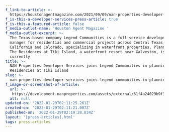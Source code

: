 ```yaml
---
f_link-to-article: >-
  https://houstonagentmagazine.com/2021/09/09/nan-properties-developer-services-legend-communities-the-residencies-at-tiki-island/
f_is-this-a-developer-services-press-article: true
f_is-this-a-featured-article: false
f_media-outlet-name: 'Houston Agent Magazine '
f_media-outlet-excerpt: >-
  The Texas-based company Legend Communities is a full-service development
  manager for residential and commercial projects across Central Texas,
  California and Colorado, specializing in waterfront properties. Planning for
  The Residences at Tiki Island, a waterfront resort near Galveston, is
  currently 
title: >-
  NAN Properties Developer Services joins Legend Communities in planning The
  Residencies at Tiki Island
slug: >-
  nan-properties-developer-services-joins-legend-communities-in-planning-the-residencies-at-tiki-island
f_image-or-screenshot-of-article:
  url: >-
   https://development.nanproperties.com/assets/external/61f4a24029b9f3813e39faa2_screen20shot202022-01-2120at2010.09.05%20AM.png
  alt: null
updated-on: '2022-01-29T02:11:25.261Z'
created-on: '2022-01-29T02:11:21.007Z'
published-on: '2022-01-29T02:19:28.834Z'
layout: '[press-articles].html'
tags: press-articles
---
```



